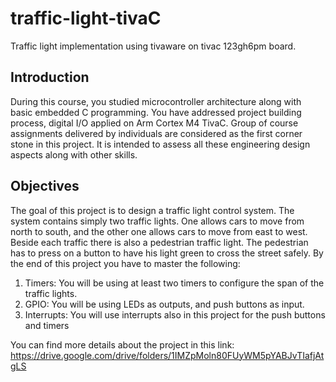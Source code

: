 # traffic-light-tivaC
Traffic light implementation using tivaware on tivac 123gh6pm board. 


## Introduction

During this course, you studied microcontroller architecture along with basic embedded C programming. You have addressed project 
building process, digital I/O applied on Arm Cortex M4 TivaC. Group of course assignments delivered by individuals are considered as the 
first corner stone in this project. It is intended to assess all these engineering design aspects along with other skills.

## Objectives

The goal of this project is to design a traffic light control system. The system contains simply two traffic lights. One allows cars to move from 
north to south, and the other one allows cars to move from east to west. Beside each traffic there is also a pedestrian traffic light. The 
pedestrian has to press on a button to have his light green to cross the street safely.
By the end of this project you have to master the following:
1. Timers: You will be using at least two timers to configure the span of the traffic lights.
2. GPIO: You will be using LEDs as outputs, and push buttons as input.
3. Interrupts: You will use interrupts also in this project for the push buttons and timers



You can find more details about the project in this link: https://drive.google.com/drive/folders/1IMZpMoln80FUyWM5pYABJvTIafjAtgLS

